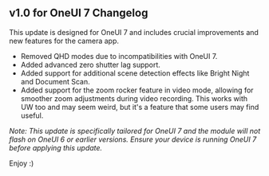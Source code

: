 ## v1.0 for OneUI 7 Changelog

This update is designed for OneUI 7 and includes crucial improvements and new features for the camera app.

- Removed QHD modes due to incompatibilities with OneUI 7.
- Added advanced zero shutter lag support.
- Added support for additional scene detection effects like Bright Night and Document Scan.
- Added support for the zoom rocker feature in video mode, allowing for smoother zoom adjustments during video recording. This works with UW too and may seem weird, but it's a feature that some users may find useful.

*Note: This update is specifically tailored for OneUI 7 and the module will not flash on OneUI 6 or earlier versions. Ensure your device is running OneUI 7 before applying this update.*

Enjoy :)